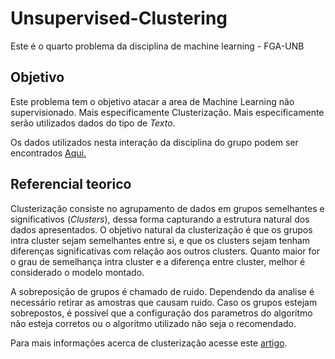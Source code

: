 # Unsupervised-Clustering

Este é o quarto problema da disciplina de machine learning - FGA-UNB

## Objetivo

Este problema tem o objetivo atacar a area de Machine Learning não supervisionado. Mais especificamente Clusterização. Mais especificamente serão utilizados dados do tipo de *Texto*.

Os dados utilizados nesta interação da disciplina do grupo podem ser encontrados [Aqui.](https://archive.ics.uci.edu/ml/datasets/Bag+of+Words)

## Referencial teorico

Clusterização consiste no agrupamento de dados em grupos semelhantes e significativos (*Clusters*), dessa forma capturando a estrutura natural dos dados apresentados.
O objetivo natural da clusterização é que os grupos intra cluster sejam semelhantes entre si, e que os clusters sejam tenham diferenças significativas com relação aos outros clusters. Quanto maior for o grau de semelhança intra cluster e a diferença entre cluster, melhor é considerado o modelo montado.

A sobreposição de grupos é chamado de ruido. Dependendo da analise é necessário retirar as amostras que causam ruido. Caso os grupos estejam sobrepostos, é possível que a configuração dos parametros do algorítmo não esteja corretos ou o algoritmo utilizado não seja o recomendado.

Para mais informações acerca de clusterização acesse este [artigo](http://citeseerx.ist.psu.edu/viewdoc/download?doi=10.1.1.99.7799&rep=rep1&type=pdf).
